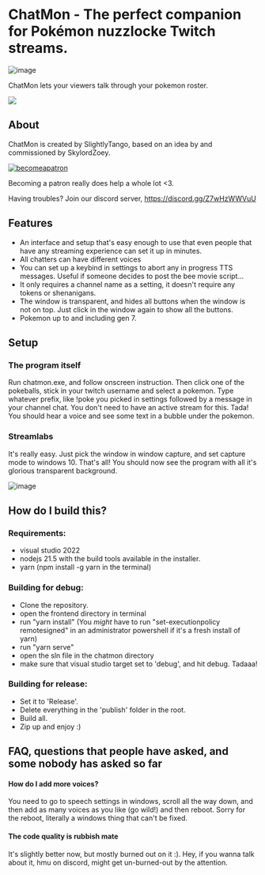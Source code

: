 # ChatMon - The perfect companion for Pokémon nuzzlocke Twitch streams.
![image](https://github.com/magnusjjj/ChatMon/assets/525731/f88b9a32-e693-4836-9720-e3cebdb8319e)

ChatMon lets your viewers talk through your pokemon roster.

<img src="https://github.com/magnusjjj/ChatMon/assets/525731/82b75fce-23ca-496f-927e-0fd8ccafa660"/>


## About

ChatMon is created by SlightlyTango, based on an idea by and commissioned by SkylordZoey.

[![becomeapatron](https://github.com/magnusjjj/ChatMon/assets/525731/62663fdc-0e4a-4e6a-a4cb-a8752ac52080)](https://www.patreon.com/SlightlyTango)

Becoming a patron really does help a whole lot <3.

Having troubles? Join our discord server, https://discord.gg/Z7wHzWWVuU

## Features
- An interface and setup that's easy enough to use that even people that have any streaming experience can set it up in minutes.
- All chatters can have different voices
- You can set up a keybind in settings to abort any in progress TTS messages. Useful if someone decides to post the bee movie script...
- It only requires a channel name as a setting, it doesn't require any tokens or shenanigans.
- The window is transparent, and hides all buttons when the window is not on top. Just click in the window again to show all the buttons.
- Pokemon up to and including gen 7.

## Setup
### The program itself
Run chatmon.exe, and follow onscreen instruction.
Then click one of the pokeballs, stick in your twitch username and select a pokemon.
Type whatever prefix, like !poke you picked in settings followed by a message in your channel chat. You don't need to have an active stream for this.
Tada! You should hear a voice and see some text in a bubble under the pokemon.

### Streamlabs
It's really easy. Just pick the window in window capture, and set capture mode to windows 10.
That's all! You should now see the program with all it's glorious transparent background.

![image](https://github.com/magnusjjj/ChatMon/assets/525731/f7b473d9-36b9-47a4-9240-dace192dcd19)

## How do I build this?
### Requirements:
- visual studio 2022
- nodejs 21.5 with the build tools available in the installer.
- yarn (npm install -g yarn in the terminal)

### Building for debug:
- Clone the repository.
- open the frontend directory in terminal
- run "yarn install" (You *might* have to run "set-executionpolicy remotesigned" in an administrator powershell if it's a fresh install of yarn)
- run "yarn serve"
- open the sln file in the chatmon directory
- make sure that visual studio target set to 'debug', and hit debug. Tadaaa!

### Building for release:
- Set it to 'Release'.
- Delete everything in the 'publish' folder in the root.
- Build all.
- Zip up and enjoy :)

## FAQ, questions that people have asked, and some nobody has asked so far

#### How do I add more voices?
You need to go to speech settings in windows, scroll all the way down, and then add as many voices as you like (go wild!) and then reboot.
Sorry for the reboot, literally a windows thing that can't be fixed.

#### The code quality is rubbish mate
It's slightly better now, but mostly burned out on it :). Hey, if you wanna talk about it, hmu on discord, might get un-burned-out by the attention.

